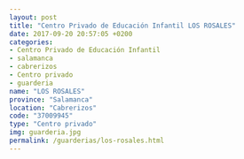 ```yaml
---
layout: post
title: "Centro Privado de Educación Infantil LOS ROSALES"
date: 2017-09-20 20:57:05 +0200
categories:
- Centro Privado de Educación Infantil
- salamanca
- cabrerizos
- Centro privado
- guarderia
name: "LOS ROSALES"
province: "Salamanca"
location: "Cabrerizos"
code: "37009945"
type: "Centro privado"
img: guarderia.jpg
permalink: /guarderias/los-rosales.html
---
```

